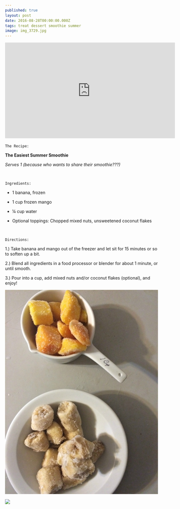 ```yaml
---
published: true
layout: post
date: 2016-08-28T00:00:00.000Z
tags: treat dessert smoothie summer
image: img_3729.jpg
---
```

<iframe width="560" height="315" src="https://www.youtube.com/embed/jgMH5tRbDsE" frameborder="0" allowfullscreen></iframe>

<br>

	The Recipe:

**The Easiest Summer Smoothie**

*Serves 1 (because who wants to share their smoothie???)*

<br>

	Ingredients:

* 1 banana, frozen

* 1 cup frozen mango

* ¼ cup water

* Optional toppings: Chopped mixed nuts, unsweetened coconut flakes

<br>

	Directions:

1.) Take banana and mango out of the freezer and let sit for 15 minutes or so to soften up a bit.

2.) Blend all ingredients in a food processor or blender for about 1 minute, or until smooth.

3.) Pour into a cup, add mixed nuts and/or coconut flakes (optional), and enjoy!



![IMG_3706.jpg](/content/IMG_3706.jpg)




<a href="//www.pinterest.com/pin/create/button/" data-pin-do="buttonBookmark"  data-pin-color="red"><img src="//assets.pinterest.com/images/pidgets/pinit_fg_en_rect_red_20.png" /></a>
<!-- Please call pinit.js only once per page -->
<script type="text/javascript" async defer src="//assets.pinterest.com/js/pinit.js"></script>
